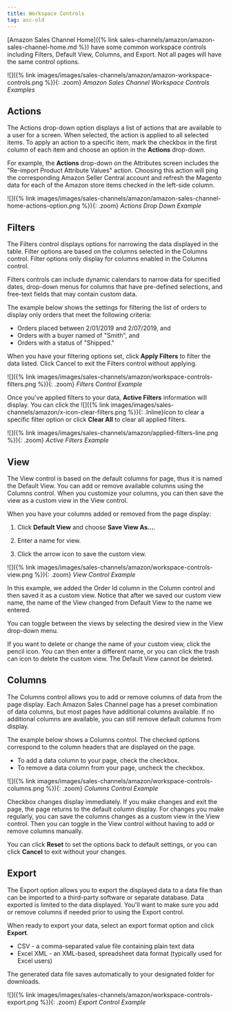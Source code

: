 ```yaml
---
title: Workspace Controls
tag: asc-old
---
```



[Amazon Sales Channel Home]({% link sales-channels/amazon/amazon-sales-channel-home.md %}) have some common workspace controls including Filters, Default View, Columns, and Export. Not all pages will have the same control options.

![]({% link images/images/sales-channels/amazon/amazon-workspace-controls.png %}){: .zoom}
_Amazon Sales Channel Workspace Controls Examples_

## Actions

The Actions drop-down option displays a list of actions that are available to a user for a screen. When selected, the action is applied to all selected items. To apply an action to a specific item, mark the checkbox in the first column of each item and choose an option in the **Actions** drop-down.

For example, the **Actions** drop-down on the Attributes screen includes the "Re-import Product Attribute Values" action. Choosing this action will ping the corresponding Amazon Seller Central account and refresh the Magento data for each of the Amazon store items checked in the left-side column.

![]({% link images/images/sales-channels/amazon/amazon-sales-channel-home-actions-option.png %}){: .zoom}
_Actions Drop Down Example_

## Filters

The Filters control displays options for narrowing the data displayed in the table. Filter options are based on the columns selected in the Columns control. Filter options only display for columns enabled in the Columns control.

Filters controls can include dynamic calendars to narrow data for specified dates, drop-down menus for columns that have pre-defined selections, and free-text fields that may contain custom data.

The example below shows the settings for filtering the list of orders to display only orders that meet the following criteria:

- Orders placed between 2/01/2019 and 2/07/2019, and
- Orders with a buyer named of "Smith", and
- Orders with a status of "Shipped."

When you have your filtering options set, click **Apply Filters** to filter the data listed. Click Cancel to exit the Filters control without applying.

![]({% link images/images/sales-channels/amazon/workspace-controls-filters.png %}){: .zoom}
_Filters Control Example_

Once you've applied filters to your data, **Active Filters** information will display. You can click the ![]({% link images/images/sales-channels/amazon/x-icon-clear-filters.png %}){: .Inline}icon to clear a specific filter option or click **Clear All** to clear all applied filters.

![]({% link images/images/sales-channels/amazon/applied-filters-line.png %}){: .zoom}
_Active Filters Example_

## View

The View control is based on the default columns for page, thus it is named the Default View. You can add or remove available columns using the Columns control. When you customize your columns, you can then save the view as a custom view in the View control.

When you have your columns added or removed from the page display:

1. Click **Default View** and choose **Save View As...**.

1. Enter a name for view.

1. Click the arrow icon to save the custom view.

![]({% link images/images/sales-channels/amazon/workspace-controls-view.png %}){: .zoom}
_View Control Example_

In this example, we added the Order Id column in the Column control and then saved it as a custom view. Notice that after we saved our custom view name, the name of the View changed from Default View to the name we entered.

You can toggle between the views by selecting the desired view in the View drop-down menu.

If you want to delete or change the name of your custom view, click the pencil icon. You can then enter a different name, or you can click the trash can icon to delete the custom view. The Default View cannot be deleted.

## Columns

The Columns control allows you to add or remove columns of data from the page display. Each Amazon Sales Channel page has a preset combination of data columns, but most pages have additional columns available. If no additional columns are available, you can still remove default columns from display.

The example below shows a Columns control. The checked options correspond to the column headers that are displayed on the page.

- To add a data column to your page, check the checkbox.
- To remove a data column from your page, uncheck the checkbox.

![]({% link images/images/sales-channels/amazon/workspace-controls-columns.png %}){: .zoom}
_Columns Control Example_

Checkbox changes display immediately. If you make changes and exit the page, the page returns to the default column display. For changes you make regularly, you can save the columns changes as a custom view in the View control. Then you can toggle in the View control without having to add or remove columns manually.

You can click **Reset** to set the options back to default settings, or you can click **Cancel** to exit without your changes.

## Export

The Export option allows you to export the displayed data to a data file than can be imported to a third-party software or separate database. Data exported is limited to the data displayed. You'll want to make sure you add or remove columns if needed prior to using the Export control.

When ready to export your data, select an export format option and click **Export**.

- CSV - a comma-separated value file containing plain text data
- Excel XML - an XML-based, spreadsheet data format (typically used for Excel users)

The generated data file saves automatically to your designated folder for downloads.

![]({% link images/images/sales-channels/amazon/workspace-controls-export.png %}){: .zoom}
_Export Control Example_
